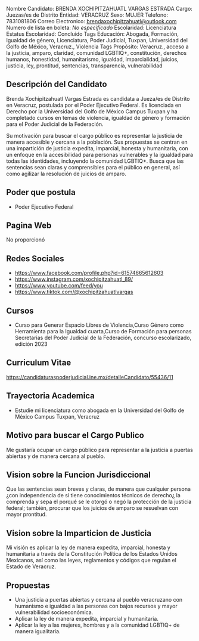 Nombre Candidato: BRENDA XOCHIPITZAHUATL VARGAS ESTRADA
Cargo: Juezas/es de Distrito
Entidad: VERACRUZ
Sexo: MUJER
Telefono: 7831081806
Correo Electronico: brendaxochipitzahuatl@outlook.com
Numero de lista en boleta: *No especificado*
Escolaridad: Licenciatura
Estatus Escolaridad: Concluido
Tags Educación: Abogada, Formación, Igualdad de género, Licenciatura, Poder Judicial, Tuxpan, Universidad del Golfo de México, Veracruz., Violencia
Tags Propósito: Veracruz., acceso a la justicia, amparo, claridad, comunidad LGBTIQ+, constitución, derechos humanos, honestidad, humanitarismo, igualdad, imparcialidad, juicios, justicia, ley, prontitud, sentencias, transparencia, vulnerabilidad


## Descripción del Candidato 

Brenda Xochipitzahuatl Vargas Estrada es candidata a Jueza/es de Distrito en Veracruz, postulada por el Poder Ejecutivo Federal. Es licenciada en Derecho por la Universidad del Golfo de México Campus Tuxpan y ha completado cursos en temas de violencia, igualdad de género y formación para el Poder Judicial de la Federación.

Su motivación para buscar el cargo público es representar la justicia de manera accesible y cercana a la población. Sus propuestas se centran en una impartición de justicia expedita, imparcial, honesta y humanitaria, con un enfoque en la accesibilidad para personas vulnerables y la igualdad para todas las identidades, incluyendo la comunidad LGBTIQ+. Busca que las sentencias sean claras y comprensibles para el público en general, así como agilizar la resolución de juicios de amparo.


## Poder que postula

- Poder Ejecutivo Federal


## Pagina Web

No proporcionó


## Redes Sociales

- https://www.facebook.com/profile.php?id=61574665612603
- https://www.instagram.com/xochipitzahuatl_89/
- https://www.youtube.com/feed/you
- https://www.tiktok.com/@xochipitzahuatlvargas


## Cursos

- Curso para Generar Espacio Libres de Violencia,Curso Género como Herramienta para la Igualdad cuarta,Curso de Formación para personas Secretarias del Poder Judicial de la Federación, concurso escolarizado, edición 2023


## Curriculum Vitae

https://candidaturaspoderjudicial.ine.mx/detalleCandidato/55436/11


## Trayectoria Academica

- Estudie mi licenciatura como abogada en la Universidad del Golfo de México Campus Tuxpan, Veracruz


## Motivo para buscar el Cargo Publico

Me gustaría ocupar un cargo público para representar a la justicia a puertas abiertas y de manera cercana al pueblo.


## Vision sobre la Funcion Jurisdiccional

Que las sentencias sean breves y claras, de manera que cualquier persona ¿con independencia de si tiene conocimientos técnicos de derecho¿ la comprenda y sepa el porqué se le otorgó o negó la protección de la justicia federal; también, procurar que los juicios de amparo se resuelvan con mayor prontitud.


## Vision sobre la Imparticion de Justicia

Mi visión es aplicar la ley de manera expedita, imparcial, honesta y humanitaria a través de la Constitución Política de los Estados Unidos Mexicanos, así como las leyes, reglamentos y códigos que regulan el Estado de Veracruz.


## Propuestas

- Una justicia a puertas abiertas y cercana al pueblo veracruzano con humanismo e igualdad a las personas con bajos recursos y mayor vulnerabilidad socioeconómica.
- Aplicar la ley de manera expedita, imparcial y humanitaria.
- Aplicar la ley a las mujeres, hombres y a la comunidad LGBTIQ+ de manera igualitaria.

